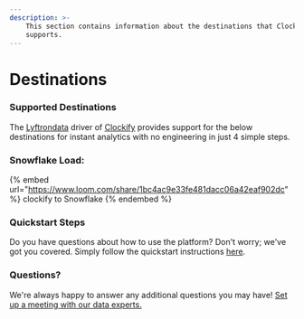 ```yaml
---
description: >-
    This section contains information about the destinations that Clockify
    supports.
---
```


# Destinations

### Supported Destinations

The [Lyftrondata](https://www.lyftrondata.com/) driver of [Clockify](https://www.lyftrondata.com/integration/business-analytics/clockify/) provides support for the below destinations for instant analytics with no engineering in just 4 simple steps.

### Snowflake Load:

{% embed url="https://www.loom.com/share/1bc4ac9e33fe481dacc06a42eaf902dc" %}
clockify to Snowflake
{% endembed %}

### Quickstart Steps

Do you have questions about how to use the platform? Don't worry; we've got you covered. Simply follow the quickstart instructions [here](README.md).

### Questions? <a href="#questions" id="questions"></a>

We're always happy to answer any additional questions you may have! [Set up a meeting with our data experts.](https://www.lyftrondata.com/book-a-meeting/)

